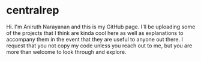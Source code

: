 # centralrep
Hi. I'm Aniruth Narayanan and this is my GitHub page. I'll be uploading some of the projects that I think are kinda cool here as well as explanations to accompany them in the event that they are useful to anyone out there.
I request that you not copy my code unless you reach out to me, but you are more than welcome to look through and explore.
